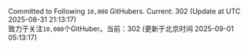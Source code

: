 Committed to Following `10,000` GitHubers. Current: <!-- FOLLOWING_COUNT -->302<!-- FOLLOWING_COUNT --> (Update at UTC <!-- LAST_UPDATED -->2025-08-31 21:13:17<!-- LAST_UPDATED -->)<br>
致力于关注`10,000`个GitHuber。当前：<!-- FOLLOWING_COUNT -->302<!-- FOLLOWING_COUNT --> (更新于北京时间 <!-- LAST_UPDATED_CST -->2025-09-01 05:13:17<!-- LAST_UPDATED_CST -->)
